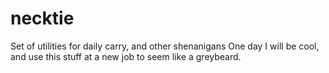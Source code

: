 # necktie
Set of utilities for daily carry, and other shenanigans
One day I will be cool, and use this stuff at a new job to seem like a greybeard.


